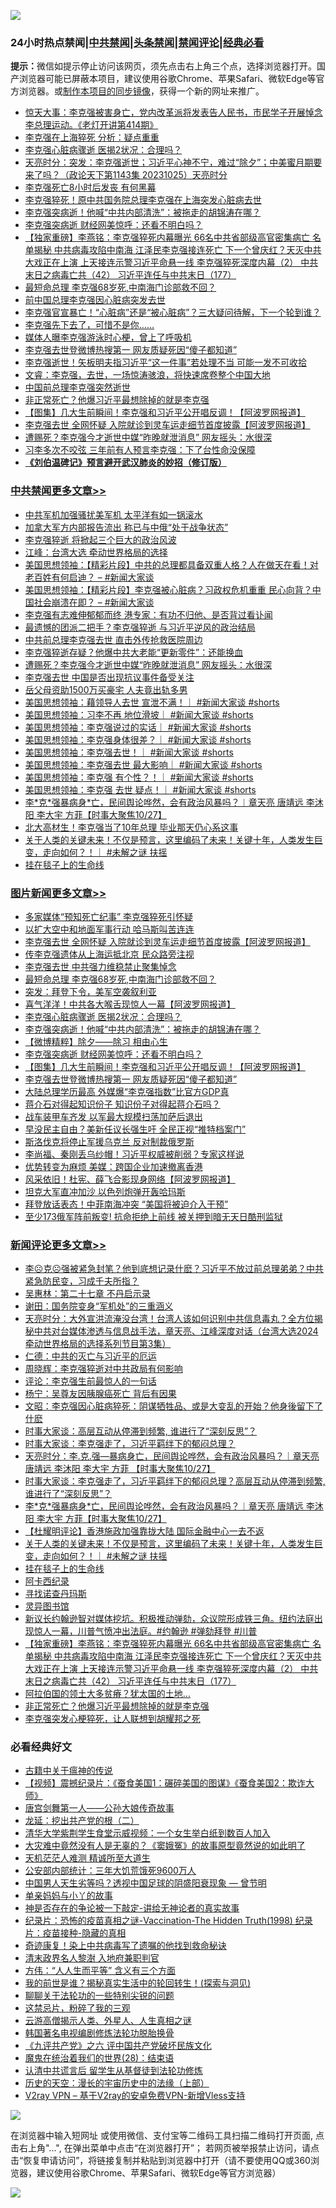 ![](https://raw.githubusercontent.com/jsvpn/jsproxy/dev/64photo/fqnews-qr.jpg)

<div id="tt">
<h3>24小时热点禁闻|<a href="#%E4%B8%AD%E5%85%B1%E7%A6%81%E9%97%BB%E6%9B%B4%E5%A4%9A%E6%96%87%E7%AB%A0">中共禁闻</a>|<a href="#%E5%9B%BE%E7%89%87%E6%96%B0%E9%97%BB%E6%9B%B4%E5%A4%9A%E6%96%87%E7%AB%A0">头条禁闻</a>|<a href="#%E6%96%B0%E9%97%BB%E8%AF%84%E8%AE%BA%E6%9B%B4%E5%A4%9A%E6%96%87%E7%AB%A0">禁闻评论|<a href="#%E5%BF%85%E7%9C%8B%E7%BB%8F%E5%85%B8%E5%A5%BD%E6%96%87">经典必看</a></h3>
<div><b>提示：</b>微信如提示停止访问该网页，须先点击右上角三个点，选择浏览器打开。国产浏览器可能已屏蔽本项目，建议使用谷歌Chrome、苹果Safari、微软Edge等官方浏览器。或<a href="%E5%88%B6%E4%BD%9Cgit%E7%A6%81%E9%97%BB%E9%95%9C%E5%83%8F.md">制作本项目的同步镜像</a>，获得一个新的网址来推广。</div>
<ul>

<li><a href="/sohnews/20231027/1952952.md">惊天大事：李克强被害身亡，党内改革派将发表告人民书，市民学子开展悼念李总理运动。《老灯开讲第414期》</a></li>
<li><a href="/ccpdope/20231027/1952928.md">李克强在上海猝死 分析：疑点重重</a></li>
<li><a href="/topimagenews/20231027/1952989.md">李克强心脏病骤逝 医揭2状况：合理吗？</a></li>
<li><a href="/comments/20231027/1952905.md">天亮时分：突发：李克强逝世；习近平心神不宁，难过“除夕”；中美蜜月期要来了吗？（政论天下第1143集 20231025）天亮时分</a></li>
<li><a href="/ccpdope/20231027/1952986.md">李克强死亡8小时后发丧 有何黑幕</a></li>
<li><a href="/comments/20231027/1952901.md">李克强猝死！原中共国务院总理李克强在上海突发心脏病去世</a></li>
<li><a href="/topimagenews/20231027/1952988.md">李克强突病逝！他喊“中共内部清洗”：被拖走的胡锦涛在哪？</a></li>
<li><a href="/topimagenews/20231027/1952977.md">李克强突病逝 财经网美惊呼：还看不明白吗？</a></li>
<li><a href="/comments/20231027/1953126.md">【独家重磅】李燕铭：李克强猝死内幕曝光 66名中共省部级高官密集病亡 名单揭秘 中共病毒攻陷中南海 江泽民李克强接连死亡 下一个曾庆红？天灭中共大戏正在上演 上天接连示警习近平命悬一线 李克强猝死深度内幕（2） 中共末日之病毒亡共（42） 习近平连任与中共末日（177）</a></li>
<li><a href="/topimagenews/20231027/1953111.md">最短命总理 李克强68岁死,中南海门诊部救不回？</a></li>
<li><a href="/headline/20231027/1952892.md">前中国总理李克强因心脏病突发去世</a></li>
<li><a href="/sohnews/20231027/1952930.md">李克强官宣暴亡！“心脏病”还是“被心脏病”？三大疑问待解，下一个轮到谁？</a></li>
<li><a href="/sohnews/20231027/1952929.md">李克强先下去了，可惜不是你……</a></li>
<li><a href="/cnnews/20231027/1953065.md">媒体人曝李克强游泳时心梗，曾上了呼吸机</a></li>
<li><a href="/topimagenews/20231027/1952975.md">李克强去世登微博热搜第一 网友质疑死因“傻子都知道”</a></li>
<li><a href="/cbnews/20231027/1953076.md">李克强逝世！矢板明夫指习近平“这一件事”若处理不当 可能一发不可收拾</a></li>
<li><a href="/sohnews/20231027/1952932.md">文睿：李克强，去世，一场惊涛骇浪，将快速席卷整个中国大地</a></li>
<li><a href="/headline/20231027/1952907.md">中国前总理李克强突然逝世</a></li>
<li><a href="/comments/20231027/1953061.md">非正常死亡？他爆习近平最想除掉的就是李克强</a></li>
<li><a href="/topimagenews/20231027/1952976.md">【图集】几大生前瞬间！李克强和习近平公开唱反调！【阿波罗网报道】</a></li>
<li><a href="/topimagenews/20231028/1953341.md">李克强去世 全网怀疑 入院就诊到灵车运走细节首度披露【阿波罗网报道】</a></li>
<li><a href="/cbnews/20231027/1953265.md">遭赐死？李克强今才逝世中媒“昨晚就泄消息” 网友摇头：水很深</a></li>
<li><a href="/ccpdope/20231027/1953071.md">习李多次不咬弦 三年前有人预言李克强：下了台性命没保障</a></li>
<li><b><a href="/comments/20200207/1272816.md" target="_blank">《刘伯温碑记》预言避开武汉肺炎的妙招（修订版）</a></b></li>
</ul>
</div>

<div class="catlist">
<h3><a href="/cbnews/" target="_blank">中共禁闻</a><span><a href="/cbnews/" target="_blank" rel="nofollow">更多文章>></a></span></h3>
<ul>
<li><a href="/cbnews/20231028/1953447.md" target="_blank">中共军机加强骚扰美军机 太平洋有如一锅滚水</a></li>
<li><a href="/cbnews/20231028/1953446.md" target="_blank">加拿大军方内部报告流出 称已与中俄“处于战争状态”</a></li>
<li><a href="/cbnews/20231028/1953445.md" target="_blank">李克强猝逝 将掀起三个巨大的政治风波</a></li>
<li><a href="/cbnews/20231028/1953397.md" target="_blank">江峰：台湾大选 牵动世界格局的选择</a></li>
<li><a href="/cbnews/20231028/1953356.md" target="_blank">美国思想领袖：【精彩片段】中共的总理都具备双重人格？人在做天在看！对老百姓有何启迪？ &#8211; #新闻大家谈</a></li>
<li><a href="/cbnews/20231028/1953355.md" target="_blank">美国思想领袖：【精彩片段】李克强被心脏病？习政权危机重重 民心向背？中国社会崩溃在即？ &#8211; #新闻大家谈</a></li>
<li><a href="/cbnews/20231028/1953321.md" target="_blank">李克强有志难伸郁郁而终 港专家：有功不归他、是否背过看讣闻</a></li>
<li><a href="/cbnews/20231028/1953307.md" target="_blank">最遗憾的团派二把手？李克强猝逝 与习近平逆风的政治结局</a></li>
<li><a href="/cbnews/20231028/1953306.md" target="_blank">中共前总理李克强去世 直击外传抢救医院周边</a></li>
<li><a href="/cbnews/20231027/1953266.md" target="_blank">李克强猝逝存疑？他爆中共大老能“更新零件”：还能换血</a></li>
<li><a href="/cbnews/20231027/1953265.md" target="_blank">遭赐死？李克强今才逝世中媒“昨晚就泄消息” 网友摇头：水很深</a></li>
<li><a href="/cbnews/20231027/1953263.md" target="_blank">李克强去世 中国是否出现抗议事件备受关注</a></li>
<li><a href="/cbnews/20231027/1953262.md" target="_blank">岳父母资助1500万买豪宅 人夫竟出轨多男</a></li>
<li><a href="/cbnews/20231027/1953259.md" target="_blank">美国思想领袖：藉领导人去世 宣泄不满！｜ #新闻大家谈 #shorts</a></li>
<li><a href="/cbnews/20231027/1953258.md" target="_blank">美国思想领袖：习李不再 地位滑坡｜ #新闻大家谈 #shorts</a></li>
<li><a href="/cbnews/20231027/1953257.md" target="_blank">美国思想领袖：李克强说过的实话｜ #新闻大家谈 #shorts</a></li>
<li><a href="/cbnews/20231027/1953256.md" target="_blank">美国思想领袖：李克强身体很差？｜ #新闻大家谈 #shorts</a></li>
<li><a href="/cbnews/20231027/1953255.md" target="_blank">美国思想领袖：李克强去世！｜ #新闻大家谈 #shorts</a></li>
<li><a href="/cbnews/20231027/1953254.md" target="_blank">美国思想领袖：李克强去世 最大影响｜ #新闻大家谈 #shorts</a></li>
<li><a href="/cbnews/20231027/1953253.md" target="_blank">美国思想领袖：李克强 有个性？！｜ #新闻大家谈 #shorts</a></li>
<li><a href="/cbnews/20231027/1953252.md" target="_blank">美国思想领袖：李克强 去世 疑点！｜ #新闻大家谈 #shorts</a></li>
<li><a href="/comments/20231027/1953234.md" target="_blank">李*克*强暴病身*亡，民间舆论哗然，会有政治风暴吗？︱章天亮 唐靖远 李沐阳 李大宇 方菲【时事大聚焦10/27】</a></li>
<li><a href="/cbnews/20231027/1953203.md" target="_blank">北大高材生！李克强当了10年总理 毕业那天仍心系这事</a></li>
<li><a href="/comments/20231027/1953160.md" target="_blank">关于人类的关键未来！不仅是预言，这里编码了未来！关键十年，人类发生巨变，走向如何？！｜ #未解之谜 扶摇</a></li>
<li><a href="/comments/20231027/1953159.md" target="_blank">挂在毯子上的生命线</a></li>

</ul>
</div>
<div class="catlist">
<h3><a href="/topimagenews/" target="_blank">图片新闻</a><span><a href="/topimagenews/" target="_blank" rel="nofollow">更多文章>></a></span></h3>
<ul>
<li><a href="/topimagenews/20231028/1953425.md" target="_blank">多家媒体“预知死亡纪事” 李克强猝死引怀疑</a></li>
<li><a href="/topimagenews/20231028/1953412.md" target="_blank">以扩大空中和地面军事行动 哈马斯叫苦连连</a></li>
<li><a href="/topimagenews/20231028/1953341.md" target="_blank">李克强去世 全网怀疑 入院就诊到灵车运走细节首度披露【阿波罗网报道】</a></li>
<li><a href="/topimagenews/20231028/1953320.md" target="_blank">传李克强遗体从上海运抵北京 民众路旁注视</a></li>
<li><a href="/topimagenews/20231027/1953261.md" target="_blank">李克强去世 中共强力维稳禁止聚集悼念</a></li>
<li><a href="/topimagenews/20231027/1953111.md" target="_blank">最短命总理 李克强68岁死,中南海门诊部救不回？</a></li>
<li><a href="/topimagenews/20231027/1953045.md" target="_blank">突发：拜登下令，美军空袭叙利亚</a></li>
<li><a href="/topimagenews/20231027/1953037.md" target="_blank">喜气洋洋！中共各大喉舌现惊人一幕【阿波罗网报道】</a></li>
<li><a href="/topimagenews/20231027/1952989.md" target="_blank">李克强心脏病骤逝 医揭2状况：合理吗？</a></li>
<li><a href="/topimagenews/20231027/1952988.md" target="_blank">李克强突病逝！他喊“中共内部清洗”：被拖走的胡锦涛在哪？</a></li>
<li><a href="/topimagenews/20231027/1952978.md" target="_blank">【微博精粹】除夕——除习 相由心生</a></li>
<li><a href="/topimagenews/20231027/1952977.md" target="_blank">李克强突病逝 财经网美惊呼：还看不明白吗？</a></li>
<li><a href="/topimagenews/20231027/1952976.md" target="_blank">【图集】几大生前瞬间！李克强和习近平公开唱反调！【阿波罗网报道】</a></li>
<li><a href="/topimagenews/20231027/1952975.md" target="_blank">李克强去世登微博热搜第一 网友质疑死因“傻子都知道”</a></li>
<li><a href="/topimagenews/20231027/1952974.md" target="_blank">大陆总理学历最高 外媒爆“李克强指数”比官方GDP真</a></li>
<li><a href="/topimagenews/20231027/1952953.md" target="_blank">蒋介石对得起知识份子 知识份子对得起蒋介石吗？</a></li>
<li><a href="/topimagenews/20231027/1952803.md" target="_blank">战车装甲车齐发 以军最大规模扫荡加萨后退出</a></li>
<li><a href="/topimagenews/20231026/1952681.md" target="_blank">早没民主自由？美新任议长强生吁 全民正视“推特档案门”</a></li>
<li><a href="/topimagenews/20231026/1952680.md" target="_blank">斯洛伐克将停止军援乌克兰 反对制裁俄罗斯</a></li>
<li><a href="/topimagenews/20231026/1952679.md" target="_blank">李尚福、秦刚丢乌纱帽！习近平权威被削弱？专家这样说</a></li>
<li><a href="/topimagenews/20231026/1952663.md" target="_blank">优势转变为麻烦 美媒：跨国企业加速撤离香港</a></li>
<li><a href="/topimagenews/20231026/1952566.md" target="_blank">风采依旧！杜宪、薛飞合影现身网络【阿波罗网报道】</a></li>
<li><a href="/topimagenews/20231026/1952553.md" target="_blank">坦克大军直冲加沙 以色列炮弹开轰哈玛斯</a></li>
<li><a href="/topimagenews/20231026/1952552.md" target="_blank">拜登放话表态！中菲南海冲突 “美国将被迫介入干预”</a></li>
<li><a href="/topimagenews/20231026/1952522.md" target="_blank">至少173俄军阵前叛变! 抗命拒绝上前线 被关押到暗无天日酷刑监狱</a></li>

</ul>
</div>
<div class="catlist">
<h3><a href="/comments/" target="_blank">新闻评论</a><span><a href="/comments/" target="_blank" rel="nofollow">更多文章>></a></span></h3>
<ul>
<li><a href="/comments/20231028/1953443.md" target="_blank">李☹️克☹️强被紧急封笔？他到底想记录什麽？习近平不放过前总理弟弟？中共紧急防民变，习成千夫所指？</a></li>
<li><a href="/comments/20231028/1953404.md" target="_blank">吴惠林：第二十七章 不丹启示录</a></li>
<li><a href="/comments/20231028/1953403.md" target="_blank">谢田：国务院变身“军机处”的三重涵义</a></li>
<li><a href="/comments/20231028/1953399.md" target="_blank">天亮时分：大外宣洪流淹没台湾！台湾人该如何识别中共信息毒丸？全方位揭秘中共对台媒体渗透与信息战手法，章天亮、江峰深度对话（台湾大选2024 牵动世界格局的选择系列节目第3集）</a></li>
<li><a href="/comments/20231028/1953388.md" target="_blank">仁德：中共的灭亡与习近平的厄运</a></li>
<li><a href="/comments/20231028/1953387.md" target="_blank">周晓辉：李克强猝逝对中共政局有何影响</a></li>
<li><a href="/comments/20231028/1953386.md" target="_blank">评论：李克强生前最惊人的一句话</a></li>
<li><a href="/comments/20231028/1953385.md" target="_blank">杨宁：吴尊友因胰腺癌死亡 背后有因果</a></li>
<li><a href="/comments/20231028/1953380.md" target="_blank">文昭：李克强因心脏病猝死：阴谋牺牲品、或是大变乱的开始？他身後留下了什麽</a></li>
<li><a href="/comments/20231027/1953279.md" target="_blank">时事大家谈：高层互动从停滞到频繁, 谁进行了“深刻反思”？</a></li>
<li><a href="/comments/20231027/1953278.md" target="_blank">时事大家谈：李克强走了，习近平羁绊下的郁闷总理？</a></li>
<li><a href="/comments/20231027/1953260.md" target="_blank">天亮时分：李.克.强—暴病身亡，民间舆论哗然，会有政治风暴吗？｜章天亮 唐靖远 李沐阳 李大宇 方菲 【时事大聚焦10/27】</a></li>
<li><a href="/comments/20231027/1953235.md" target="_blank">时事大家谈：李克强走了，习近平羁绊下的郁闷总理？高层互动从停滞到频繁, 谁进行了“深刻反思”？</a></li>
<li><a href="/comments/20231027/1953234.md" target="_blank">李*克*强暴病身*亡，民间舆论哗然，会有政治风暴吗？︱章天亮 唐靖远 李沐阳 李大宇 方菲【时事大聚焦10/27】</a></li>
<li><a href="/comments/20231027/1953229.md" target="_blank">【杜耀明评论】香港施政加强靠拢大陆 国际金融中心一去不返</a></li>
<li><a href="/comments/20231027/1953160.md" target="_blank">关于人类的关键未来！不仅是预言，这里编码了未来！关键十年，人类发生巨变，走向如何？！｜ #未解之谜 扶摇</a></li>
<li><a href="/comments/20231027/1953159.md" target="_blank">挂在毯子上的生命线</a></li>
<li><a href="/comments/20231027/1953158.md" target="_blank">阿卡西纪录</a></li>
<li><a href="/comments/20231027/1953157.md" target="_blank">寻找诺查丹玛斯</a></li>
<li><a href="/comments/20231027/1953156.md" target="_blank">灵异图书馆</a></li>
<li><a href="/comments/20231027/1953143.md" target="_blank">新议长约翰逊智对媒体挖坑。积极推动弹劾，众议院形成铁三角。纽约法庭出现惊人一幕，川普气愤冲出法庭。#约翰逊 #弹劾拜登 #川普</a></li>
<li><a href="/comments/20231027/1953126.md" target="_blank">【独家重磅】李燕铭：李克强猝死内幕曝光 66名中共省部级高官密集病亡 名单揭秘 中共病毒攻陷中南海 江泽民李克强接连死亡 下一个曾庆红？天灭中共大戏正在上演 上天接连示警习近平命悬一线 李克强猝死深度内幕（2） 中共末日之病毒亡共（42） 习近平连任与中共末日（177）</a></li>
<li><a href="/comments/20231027/1953099.md" target="_blank">阿拉伯国的领土大多贫瘠？犹太国的土地&#8230;</a></li>
<li><a href="/comments/20231027/1953061.md" target="_blank">非正常死亡？他爆习近平最想除掉的就是李克强</a></li>
<li><a href="/comments/20231027/1953034.md" target="_blank">李克强突发心梗猝死，让人联想到胡耀邦之死</a></li>

</ul>
</div>

<div class="catlist">
<h3>必看经典好文</h3>
<ul>
<li><a href="/ccpdope/20200531/1337409.md" target="_blank">古籍中关于瘟神的传说</a></li>
<li><a href="/comments/20210123/1473011.md" target="_blank">【视频】震撼纪录片：《蚕食美国1：碾碎美国的图谋》《蚕食美国2：欺诈大师》</a></li>
<li><a href="/comments/20220902/1779609.md" target="_blank">唐宫剑舞第一人——公孙大娘传奇故事</a></li>
<li><a href="/comments/20200928/1404653.md" target="_blank">龙延：挖出共产党的根（二）</a></li>
<li><a href="/comments/20221213/1822868.md" target="_blank">清华大学紫荆学生食堂示威视频：一个女生举白纸到数百人加入</a></li>
<li><a href="/lifebaike/20210511/1544066.md" target="_blank">大灾难中竟然没有人是无辜的？《窦娥冤》的故事原型竟然说的如此明了</a></li>
<li><a href="/comments/20210302/1496716.md" target="_blank">天机茫茫人难测 精诚所至大道生</a></li>
<li><a href="/comments/20200515/220430.md" target="_blank">公安部内部统计：三年大饥荒饿死9600万人</a></li>
<li><a href="/comments/20220208/1689146.md" target="_blank">中国男人天生劣等吗？透视中国足球的阴盛阳衰现象 — 曾节明</a></li>
<li><a href="/cbnews/20210518/1548912.md" target="_blank">单亲妈妈与小丫的故事</a></li>
<li><a href="/tculture/20120629/35483.md" target="_blank">神是否存在的争论被一下敲定-讲给无神论者的真实故事</a></li>
<li><a href="/topimagenews/20180408/925060.md" target="_blank">纪录片：恐怖的疫苗真相之谜-Vaccination-The Hidden Truth(1998) 纪录片：疫苗接种-隐藏的真相</a></li>
<li><a href="/topimagenews/20210131/1478453.md" target="_blank">奇迹康复！染上中共病毒写了遗嘱的他找到救命秘诀</a></li>
<li><a href="/ccpdope/20220508/1730036.md" target="_blank">清末政界名人黎澍 入地府兼职判官</a></li>
<li><a href="/comments/20200720/1363377.md" target="_blank">方伟：“人人生而平等” 含义有三个方面</a></li>
<li><a href="/comments/20200715/1359453.md" target="_blank">我的前世是谁？揭秘真实生活中的轮回转生！(探索与洞见)</a></li>
<li><a href="/comments/20190417/1114875.md" target="_blank">聊聊关于法轮功的一些特别尖锐的问题</a></li>
<li><a href="/yule/20210123/1473216.md" target="_blank">这禁忌片，粉碎了我的三观</a></li>
<li><a href="/comments/20200919/82684.md" target="_blank">云游高僧揭示人类、外星人、人生真相之谜</a></li>
<li><a href="/comments/20210805/1600200.md" target="_blank">韩国著名电视编剧修炼法轮功脱胎换骨</a></li>
<li><a href="/bookonline/20131116/201050.md" target="_blank">《九评共产党》之六 评中国共产党破坏民族文化</a></li>
<li><a href="/comments/20181228/1054609.md" target="_blank">魔鬼在统治着我们的世界(28)：结束语</a></li>
<li><a href="/cbnews/20210723/1592176.md" target="_blank">认清中共谎言后 留学生从基督徒到法轮功修炼</a></li>
<li><a href="/tculture/20121025/73065.md" target="_blank">历史的天空：漫长的宇宙历史中的法缘（上部）</a></li>
<li><a href="/comments/20210402/1257608.md" target="_blank">V2ray VPN &#8211; 基于V2ray的安卓免费VPN-新增Vless支持</a></li>

</ul>
</div>

![](https://raw.githubusercontent.com/jsvpn/jsproxy/dev/64photo/fqnews-qr.jpg)

在浏览器中输入短网址 或使用微信、支付宝等二维码工具扫描二维码打开页面, 点击右上角"...", 在弹出菜单中点击“在浏览器打开”； 若网页被举报禁止访问，请点击“恢复申请访问”，将链接复制并粘贴到浏览器中打开（请不要使用QQ或360浏览器，建议使用谷歌Chrome、苹果Safari、微软Edge等官方浏览器）

![](https://raw.githubusercontent.com/jsvpn/jsproxy/dev/64photo/wx.jpg)